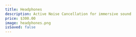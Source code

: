 ```yaml
---
title: Headphones
description: Active Noise Cancellation for immersive sound
price: $300.00
image: headphones.png
isSaved: false
---
```

